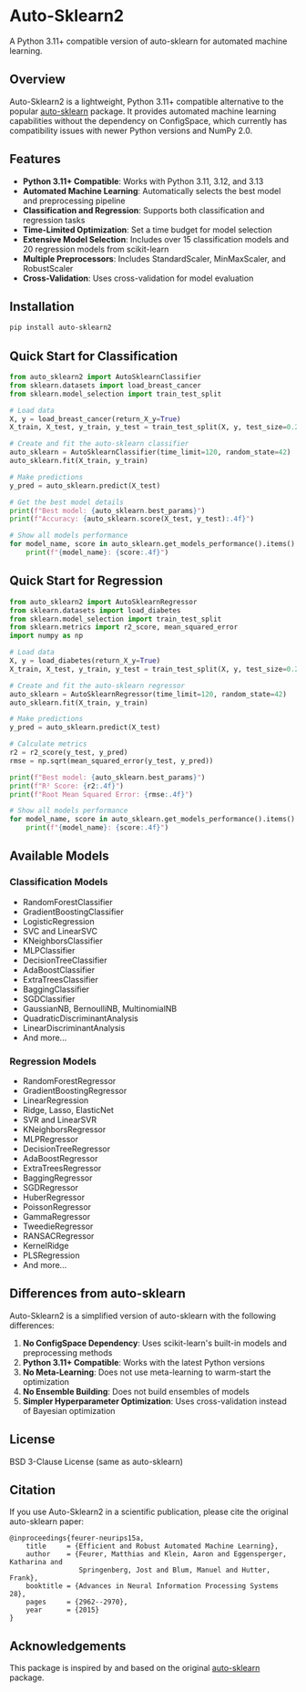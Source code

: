 # Auto-Sklearn2

A Python 3.11+ compatible version of auto-sklearn for automated machine learning.

## Overview

Auto-Sklearn2 is a lightweight, Python 3.11+ compatible alternative to the popular [auto-sklearn](https://github.com/automl/auto-sklearn) package. It provides automated machine learning capabilities without the dependency on ConfigSpace, which currently has compatibility issues with newer Python versions and NumPy 2.0.

## Features

- **Python 3.11+ Compatible**: Works with Python 3.11, 3.12, and 3.13
- **Automated Machine Learning**: Automatically selects the best model and preprocessing pipeline
- **Classification and Regression**: Supports both classification and regression tasks
- **Time-Limited Optimization**: Set a time budget for model selection
- **Extensive Model Selection**: Includes over 15 classification models and 20 regression models from scikit-learn
- **Multiple Preprocessors**: Includes StandardScaler, MinMaxScaler, and RobustScaler
- **Cross-Validation**: Uses cross-validation for model evaluation

## Installation

```bash
pip install auto-sklearn2
```

## Quick Start for Classification

```python
from auto_sklearn2 import AutoSklearnClassifier
from sklearn.datasets import load_breast_cancer
from sklearn.model_selection import train_test_split

# Load data
X, y = load_breast_cancer(return_X_y=True)
X_train, X_test, y_train, y_test = train_test_split(X, y, test_size=0.2, random_state=42)

# Create and fit the auto-sklearn classifier
auto_sklearn = AutoSklearnClassifier(time_limit=120, random_state=42)
auto_sklearn.fit(X_train, y_train)

# Make predictions
y_pred = auto_sklearn.predict(X_test)

# Get the best model details
print(f"Best model: {auto_sklearn.best_params}")
print(f"Accuracy: {auto_sklearn.score(X_test, y_test):.4f}")

# Show all models performance
for model_name, score in auto_sklearn.get_models_performance().items():
    print(f"{model_name}: {score:.4f}")
```

## Quick Start for Regression

```python
from auto_sklearn2 import AutoSklearnRegressor
from sklearn.datasets import load_diabetes
from sklearn.model_selection import train_test_split
from sklearn.metrics import r2_score, mean_squared_error
import numpy as np

# Load data
X, y = load_diabetes(return_X_y=True)
X_train, X_test, y_train, y_test = train_test_split(X, y, test_size=0.2, random_state=42)

# Create and fit the auto-sklearn regressor
auto_sklearn = AutoSklearnRegressor(time_limit=120, random_state=42)
auto_sklearn.fit(X_train, y_train)

# Make predictions
y_pred = auto_sklearn.predict(X_test)

# Calculate metrics
r2 = r2_score(y_test, y_pred)
rmse = np.sqrt(mean_squared_error(y_test, y_pred))

print(f"Best model: {auto_sklearn.best_params}")
print(f"R² Score: {r2:.4f}")
print(f"Root Mean Squared Error: {rmse:.4f}")

# Show all models performance
for model_name, score in auto_sklearn.get_models_performance().items():
    print(f"{model_name}: {score:.4f}")
```

## Available Models

### Classification Models
- RandomForestClassifier
- GradientBoostingClassifier
- LogisticRegression
- SVC and LinearSVC
- KNeighborsClassifier
- MLPClassifier
- DecisionTreeClassifier
- AdaBoostClassifier
- ExtraTreesClassifier
- BaggingClassifier
- SGDClassifier
- GaussianNB, BernoulliNB, MultinomialNB
- QuadraticDiscriminantAnalysis
- LinearDiscriminantAnalysis
- And more...

### Regression Models
- RandomForestRegressor
- GradientBoostingRegressor
- LinearRegression
- Ridge, Lasso, ElasticNet
- SVR and LinearSVR
- KNeighborsRegressor
- MLPRegressor
- DecisionTreeRegressor
- AdaBoostRegressor
- ExtraTreesRegressor
- BaggingRegressor
- SGDRegressor
- HuberRegressor
- PoissonRegressor
- GammaRegressor
- TweedieRegressor
- RANSACRegressor
- KernelRidge
- PLSRegression
- And more...

## Differences from auto-sklearn

Auto-Sklearn2 is a simplified version of auto-sklearn with the following differences:

1. **No ConfigSpace Dependency**: Uses scikit-learn's built-in models and preprocessing methods
2. **Python 3.11+ Compatible**: Works with the latest Python versions
3. **No Meta-Learning**: Does not use meta-learning to warm-start the optimization
4. **No Ensemble Building**: Does not build ensembles of models
5. **Simpler Hyperparameter Optimization**: Uses cross-validation instead of Bayesian optimization

## License

BSD 3-Clause License (same as auto-sklearn)

## Citation

If you use Auto-Sklearn2 in a scientific publication, please cite the original auto-sklearn paper:

```
@inproceedings{feurer-neurips15a,
    title     = {Efficient and Robust Automated Machine Learning},
    author    = {Feurer, Matthias and Klein, Aaron and Eggensperger, Katharina and
                 Springenberg, Jost and Blum, Manuel and Hutter, Frank},
    booktitle = {Advances in Neural Information Processing Systems 28},
    pages     = {2962--2970},
    year      = {2015}
}
```

## Acknowledgements

This package is inspired by and based on the original [auto-sklearn](https://github.com/automl/auto-sklearn) package.
